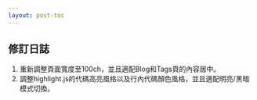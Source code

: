 ```yaml
---
layout: post-toc
---
```

## 修訂日誌
1. 重新調整頁面寬度至100ch，並且適配Blog和Tags頁的內容居中。
2. 調整highlight.js的代碼高亮風格以及行內代碼顏色風格，並且適配明亮/黑暗模式切換。